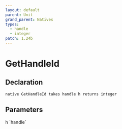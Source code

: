 ```yaml
---
layout: default
parent: Unit
grand_parent: Natives
types:
  - handle
  - integer
patch: 1.24b
---
```


# GetHandleId

## Declaration

```
native GetHandleId takes handle h returns integer
```

## Parameters
<dl>
  <dt>h `handle`</dt>
  <dd></dd>
</dl>